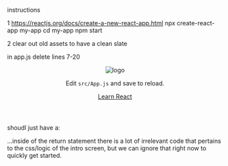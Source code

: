 instructions

1
https://reactjs.org/docs/create-a-new-react-app.html
npx create-react-app my-app
cd my-app
npm start


2
clear out old assets to have a clean slate

in app.js
delete lines 7-20
      <header className="App-header">
        <img src={logo} className="App-logo" alt="logo" />
        <p>
          Edit <code>src/App.js</code> and save to reload.
        </p>
        <a
          className="App-link"
          href="https://reactjs.org"
          target="_blank"
          rel="noopener noreferrer"
        >
          Learn React
        </a>
        <Example6/>
      </header>

shoudl just have a: 
    <div className="App">
    </div>
...inside of the return statement
there is a lot of irrelevant code that pertains to the css/logic of the intro screen, but we can ignore that right now to quickly get started.